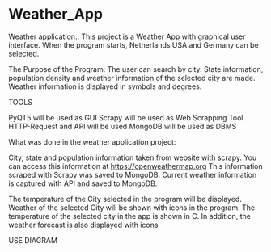 # Weather_App
Weather application..
This project is a Weather App with graphical user interface.
When the program starts, Netherlands USA and Germany can be selected.

The Purpose of the Program:
The user can search by city.
State information, population density and weather information of the selected city are made.
Weather information is displayed in symbols and degrees.

TOOLS

PyQT5 will be used as GUI
Scrapy will be used as Web Scrapping Tool
HTTP-Request and API will be used 
MongoDB will be used as DBMS


What was done in the weather application project:


City, state and population information taken from website with scrapy.
You can access this information at https://openweathermap.org
This information scraped with Scrapy was saved to MongoDB.
Current weather information is captured with API and saved to MongoDB.

The temperature of the City selected in the program will be displayed.
Weather of the selected City will be shown with icons in the program.
The temperature of the selected city in the app is shown in C. In addition, the weather forecast is also displayed with icons

USE DIAGRAM



